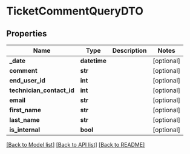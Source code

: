 # TicketCommentQueryDTO

## Properties
Name | Type | Description | Notes
------------ | ------------- | ------------- | -------------
**_date** | **datetime** |  | [optional] 
**comment** | **str** |  | [optional] 
**end_user_id** | **int** |  | [optional] 
**technician_contact_id** | **int** |  | [optional] 
**email** | **str** |  | [optional] 
**first_name** | **str** |  | [optional] 
**last_name** | **str** |  | [optional] 
**is_internal** | **bool** |  | [optional] 

[[Back to Model list]](../README.md#documentation-for-models) [[Back to API list]](../README.md#documentation-for-api-endpoints) [[Back to README]](../README.md)


